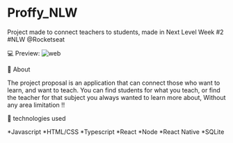 # Proffy_NLW

Project made to connect teachers to students, made in Next Level Week #2 #NLW @Rocketseat

:computer:  Preview:
![web](https://user-images.githubusercontent.com/59964212/95216938-0940e180-07c9-11eb-8115-b26aebd4b1dc.png)



:book: About

 The project proposal is an application that can connect those who want to learn, and want to teach. You can find students for what you teach, or find the teacher for that subject you always wanted to learn more about, Without any area limitation !!

:rocket: technologies used


*Javascript *HTML/CSS *Typescript *React *Node *React Native *SQLite
